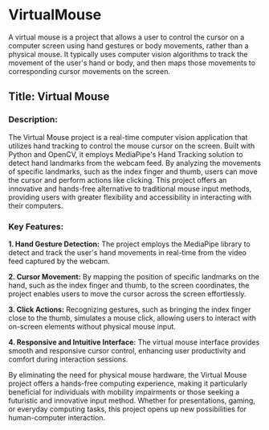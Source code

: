 # VirtualMouse
A virtual mouse is a project that allows a user to control the cursor on a computer screen using hand gestures or body movements, rather than a physical mouse.
It typically uses computer vision algorithms to track the movement of the user's hand or body, and then maps those movements to corresponding cursor movements on the screen. 


## Title: Virtual Mouse

### Description:
The Virtual Mouse project is a real-time computer vision application that utilizes hand tracking to control the mouse cursor on the screen. Built with Python and OpenCV, it employs MediaPipe's Hand Tracking solution to detect hand landmarks from the webcam feed. By analyzing the movements of specific landmarks, such as the index finger and thumb, users can move the cursor and perform actions like clicking. This project offers an innovative and hands-free alternative to traditional mouse input methods, providing users with greater flexibility and accessibility in interacting with their computers.


### Key Features:
**1. Hand Gesture Detection:** The project employs the MediaPipe library to detect and track the user's hand movements in real-time from the video feed captured by the webcam.

**2. Cursor Movement:** By mapping the position of specific landmarks on the hand, such as the index finger and thumb, to the screen coordinates, the project enables users to move the cursor across the screen effortlessly.

**3. Click Actions:** Recognizing gestures, such as bringing the index finger close to the thumb, simulates a mouse click, allowing users to interact with on-screen elements without physical mouse input.

**4. Responsive and Intuitive Interface:** The virtual mouse interface provides smooth and responsive cursor control, enhancing user productivity and comfort during interaction sessions.

By eliminating the need for physical mouse hardware, the Virtual Mouse project offers a hands-free computing experience, making it particularly beneficial for individuals with mobility impairments or those seeking a futuristic and innovative input method. Whether for presentations, gaming, or everyday computing tasks, this project opens up new possibilities for human-computer interaction.
